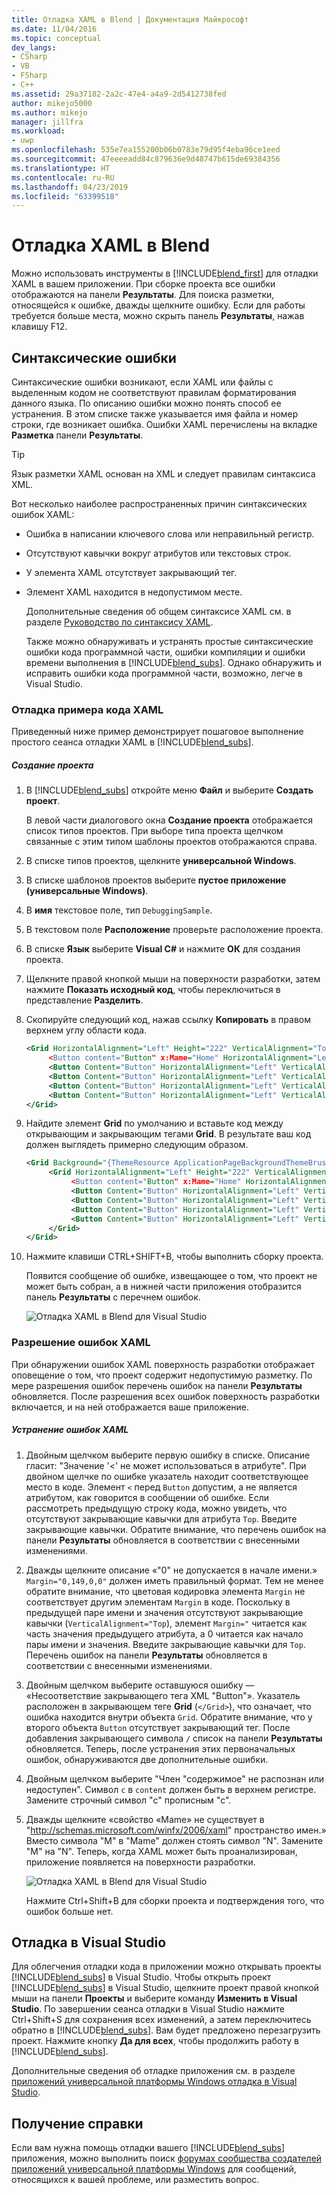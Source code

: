 ```yaml
---
title: Отладка XAML в Blend | Документация Майкрософт
ms.date: 11/04/2016
ms.topic: conceptual
dev_langs:
- CSharp
- VB
- FSharp
- C++
ms.assetid: 29a37182-2a2c-47e4-a4a9-2d5412738fed
author: mikejo5000
ms.author: mikejo
manager: jillfra
ms.workload:
- uwp
ms.openlocfilehash: 535e7ea155200b06b0783e79d95f4eba96ce1eed
ms.sourcegitcommit: 47eeeeadd84c879636e9d48747b615de69384356
ms.translationtype: HT
ms.contentlocale: ru-RU
ms.lasthandoff: 04/23/2019
ms.locfileid: "63399518"
---
```

# <a name="debug-xaml-in-blend"></a>Отладка XAML в Blend
Можно использовать инструменты в [!INCLUDE[blend_first](../debugger/includes/blend_first_md.md)] для отладки XAML в вашем приложении. При сборке проекта все ошибки отображаются на панели **Результаты**. Для поиска разметки, относящейся к ошибке, дважды щелкните ошибку. Если для работы требуется больше места, можно скрыть панель **Результаты**, нажав клавишу F12.

## <a name="syntax-errors"></a>Синтаксические ошибки
 Синтаксические ошибки возникают, если XAML или файлы с выделенным кодом не соответствуют правилам форматирования данного языка. По описанию ошибки можно понять способ ее устранения. В этом списке также указывается имя файла и номер строки, где возникает ошибка. Ошибки XAML перечислены на вкладке **Разметка** панели **Результаты**.

> [!TIP]
> Язык разметки XAML основан на XML и следует правилам синтаксиса XML.

 Вот несколько наиболее распространенных причин синтаксических ошибок XAML:

- Ошибка в написании ключевого слова или неправильный регистр.

- Отсутствуют кавычки вокруг атрибутов или текстовых строк.

- У элемента XAML отсутствует закрывающий тег.

- Элемент XAML находится в недопустимом месте.

  Дополнительные сведения об общем синтаксисе XAML см. в разделе [Руководство по синтаксису XAML](http://go.microsoft.com/fwlink/?LinkId=329942).

  Также можно обнаруживать и устранять простые синтаксические ошибки кода программной части, ошибки компиляции и ошибки времени выполнения в [!INCLUDE[blend_subs](../debugger/includes/blend_subs_md.md)]. Однако обнаружить и исправить ошибки кода программной части, возможно, легче в Visual Studio.

### <a name="debugging-sample-xaml-code"></a>Отладка примера кода XAML
 Приведенный ниже пример демонстрирует пошаговое выполнение простого сеанса отладки XAML в [!INCLUDE[blend_subs](../debugger/includes/blend_subs_md.md)].

##### <a name="to-create-a-project"></a>Создание проекта

1. В [!INCLUDE[blend_subs](../debugger/includes/blend_subs_md.md)] откройте меню **Файл** и выберите **Создать проект**.

    В левой части диалогового окна **Создание проекта** отображается список типов проектов. При выборе типа проекта щелчком связанные с этим типом шаблоны проектов отображаются справа.

2. В списке типов проектов, щелкните **универсальной Windows**.

3. В списке шаблонов проектов выберите **пустое приложение (универсальные Windows)**.

4. В **имя** текстовое поле, тип `DebuggingSample`.

5. В текстовом поле **Расположение** проверьте расположение проекта.

6. В списке **Язык** выберите **Visual C#** и нажмите **ОК** для создания проекта.

7. Щелкните правой кнопкой мыши на поверхности разработки, затем нажмите **Показать исходный код**, чтобы переключиться в представление **Разделить**.

8. Скопируйте следующий код, нажав ссылку **Копировать** в правом верхнем углу области кода.

   ```xml
   <Grid HorizontalAlignment="Left" Height="222" VerticalAlignment="Top>
        <Button content="Button" x:Mame="Home" HorizontalAlignment="Left" VerticalAlignment="Top"/>
        <Button Content="Button" HorizontalAlignment="Left" VerticalAlignment="Top" Margin="0,38,0,0">
        <Button Content="Button" HorizontalAlignment="Left" VerticalAlignment="Top" Margin="0,75,0,0"/>
        <Button Content="Button" HorizontalAlignment="Left" VerticalAlignment="Top" Margin="0,112,0,0"/>
        <Button Content="Button" HorizontalAlignment="Left" VerticalAlignment="Top Margin="0,149,0,0"/>
   </Grid>
   ```

9. Найдите элемент **Grid** по умолчанию и вставьте код между открывающим и закрывающим тегами **Grid**. В результате ваш код должен выглядеть примерно следующим образом.

    ```xml
    <Grid Background="{ThemeResource ApplicationPageBackgroundThemeBrush}">
         <Grid HorizontalAlignment="Left" Height="222" VerticalAlignment="Top>
              <Button content="Button" x:Mame="Home" HorizontalAlignment="Left" VerticalAlignment="Top"/>
              <Button Content="Button" HorizontalAlignment="Left" VerticalAlignment="Top" Margin="0,38,0,0">
              <Button Content="Button" HorizontalAlignment="Left" VerticalAlignment="Top" Margin="0,75,0,0"/>
              <Button Content="Button" HorizontalAlignment="Left" VerticalAlignment="Top" Margin="0,112,0,0"/>
              <Button Content="Button" HorizontalAlignment="Left" VerticalAlignment="Top Margin="0,149,0,0"/>
         </Grid>
    </Grid>
    ```

10. Нажмите клавиши CTRL+SHIFT+B, чтобы выполнить сборку проекта.

    Появится сообщение об ошибке, извещающее о том, что проект не может быть собран, а в нижней части приложения отобразится панель **Результаты** с перечнем ошибок.

    ![Отладка XAML в Blend для Visual Studio](../debugger/media/blend_debugxaml_xaml.png "blend_debugXAML_XAML")

### <a name="resolving-xaml-errors"></a>Разрешение ошибок XAML
 При обнаружении ошибок XAML поверхность разработки отображает оповещение о том, что проект содержит недопустимую разметку. По мере разрешения ошибок перечень ошибок на панели **Результаты** обновляется. После разрешения всех ошибок поверхность разработки включается, и на ней отображается ваше приложение.

##### <a name="to-resolve-the-xaml-errors"></a>Устранение ошибок XAML

1. Двойным щелчком выберите первую ошибку в списке. Описание гласит: "Значение '<' не может использоваться в атрибуте". При двойном щелчке по ошибке указатель находит соответствующее место в коде. Элемент `<` перед `Button` допустим, а не является атрибутом, как говорится в сообщении об ошибке. Если рассмотреть предыдущую строку кода, можно увидеть, что отсутствуют закрывающие кавычки для атрибута `Top`. Введите закрывающие кавычки. Обратите внимание, что перечень ошибок на панели **Результаты** обновляется в соответствии с внесенными изменениями.

2. Дважды щелкните описание «"0" не допускается в начале имени.» `Margin="0,149,0,0"` должен иметь правильный формат. Тем не менее обратите внимание, что цветовая кодировка элемента `Margin` не соответствует другим элементам `Margin` в коде. Поскольку в предыдущей паре имени и значения отсутствуют закрывающие кавычки (`VerticalAlignment="Top`), элемент `Margin="` читается как часть значения предыдущего атрибута, а 0 читается как начало пары имени и значения. Введите закрывающие кавычки для `Top`. Перечень ошибок на панели **Результаты** обновляется в соответствии с внесенными изменениями.

3. Двойным щелчком выберите оставшуюся ошибку — «Несоответствие закрывающего тега XML "Button"». Указатель расположен в закрывающем теге **Grid** (`</Grid>`), что означает, что ошибка находится внутри объекта `Grid`. Обратите внимание, что у второго объекта `Button` отсутствует закрывающий тег. После добавления закрывающего символа `/` список на панели **Результаты** обновляется. Теперь, после устранения этих первоначальных ошибок, обнаруживаются две дополнительные ошибки.

4. Двойным щелчком выберите "Член "содержимое" не распознан или недоступен". Символ `c` в `content` должен быть в верхнем регистре. Замените строчный символ "c" прописным "c".

5. Дважды щелкните «свойство «Mame» не существует в "<http://schemas.microsoft.com/winfx/2006/xaml>" пространство имен.» Вместо символа "M" в "Mame" должен стоять символ "N". Замените "M" на "N". Теперь, когда XAML может быть проанализирован, приложение появляется на поверхности разработки.

    ![Отладка XAML в Blend для Visual Studio](../debugger/media/blend_debugartboard_xaml.png "blend_debugArtboard_XAML")

    Нажмите Ctrl+Shift+B для сборки проекта и подтверждения того, что ошибок больше нет.

## <a name="debugging-in-visual-studio"></a>Отладка в Visual Studio
 Для облегчения отладки кода в приложении можно открывать проекты [!INCLUDE[blend_subs](../debugger/includes/blend_subs_md.md)] в Visual Studio. Чтобы открыть проект [!INCLUDE[blend_subs](../debugger/includes/blend_subs_md.md)] в Visual Studio, щелкните проект правой кнопкой мыши на панели **Проекты** и выберите команду **Изменить в Visual Studio**. По завершении сеанса отладки в Visual Studio нажмите Ctrl+Shift+S для сохранения всех изменений, а затем переключитесь обратно в [!INCLUDE[blend_subs](../debugger/includes/blend_subs_md.md)]. Вам будет предложено перезагрузить проект. Нажмите кнопку **Да для всех**, чтобы продолжить работу в [!INCLUDE[blend_subs](../debugger/includes/blend_subs_md.md)].

 Дополнительные сведения об отладке приложения см. в разделе [приложений универсальной платформы Windows отладка в Visual Studio](http://go.microsoft.com/fwlink/?LinkId=329944).

## <a name="getting-help"></a>Получение справки
 Если вам нужна помощь отладки вашего [!INCLUDE[blend_subs](../debugger/includes/blend_subs_md.md)] приложения, можно выполнить поиск [форумах сообщества создателей приложений универсальной платформы Windows](http://go.microsoft.com/fwlink/?LinkId=280308) для сообщений, относящихся к вашей проблеме, или разместить вопрос.
